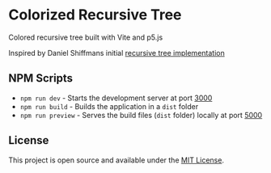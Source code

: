 # Colorized Recursive Tree

Colored recursive tree built with Vite and p5.js

Inspired by Daniel Shiffmans initial [recursive tree implementation](https://processing.org/examples/tree.html)

## NPM Scripts

- `npm run dev` - Starts the development server at port [3000](http://localhost:3000/)
- `npm run build` - Builds the application in a `dist` folder
- `npm run preview` - Serves the build files (`dist` folder) locally at port [5000](http://localhost:3000/)

## License

This project is open source and available under the [MIT License](LICENSE).
